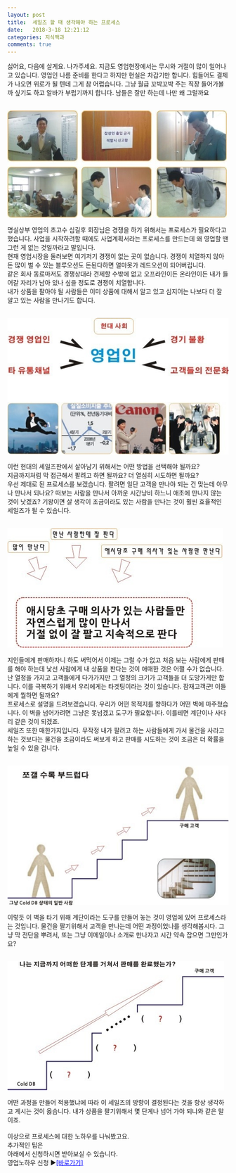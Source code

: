 ```yaml
---
layout: post
title:  세일즈 할 때 생각해야 하는 프로세스
date:   2018-3-18 12:21:12
categories: 지식백과
comments: true
---
```




<p>싫어요, 다음에 살게요. 나가주세요. 지금도 영업현장에서는 무시와 거절이 많이 일어나고 있습니다. 영업인 나름 준비를 한다고 하지만 현실은 차갑기만 합니다. 힘들어도 결제가 나오면 위로가 될 텐데 그게 참 어렵습니다. 그냥 월급 꼬박꼬박 주는 직장 들어가볼까 싶기도 하고 알바가 부럽기까지 합니다. 남들은 잘만 하는데 나만 왜 그럴까요


<br><img class="image" src="/images/111123.jpg" alt=""/><br>


명실상부 영업의 초고수 심길후 회장님은 경쟁을 하기 위해서는 프로세스가 필요하다고 했습니다. 사업을 시작하려할 때에도 사업계획서라는 프로세스를 만드는데 왜 영업할 땐 그런 게 없는 것일까라고 말입니다.<br>현재 영업시장을 둘러보면 여기저기 경쟁이 없는 곳이 없습니다. 경쟁이 치열하지 않아 돈 많이 벌 수 있는 블루오션도 돈된다하면 얼마못가 레드오션이 되어버립니다.<br>같은 회사 동료마저도 경쟁상대라 견제할 수밖에 없고 오프라인이든 온라인이든 내가 들어갈 자리가 남아 있나 싶을 정도로 경쟁이 치열합니다.<br>내가 상품을 팔아야 될 사람들은 이미 상품에 대해서 알고 있고 심지어는 나보다 더 잘 알고 있는 사람을 만나기도 합니다.




<br><img class="image" src="/images/222223.jpg" alt=""/><br>

이런 현대의 세일즈판에서 살아남기 위해서는 어떤 방법을 선택해야 될까요?<br>지금까지처럼 막 접근해서 팔려고 하면 될까요? 더 열심히 시도하면 될까요?<br>우선 제대로 된 프로세스를 보겠습니다. 팔려면 일단 고객을 만나야 되는 건 맞는데 아무나 만나서 되나요? 떠보는 사람을 만나서 아까운 시간낭비 하느니 애초에 만나지 않는 것이 낫겠죠? 기왕이면 살 생각이 조금이라도 있는 사람을 만나는 것이 훨씬 효율적인 세일즈가 될 수 있습니다.



<br><img class="image" src="/images/333334.jpg" alt=""/><br>





지인들에게 판매하자니 하도 써먹어서 이제는 그럴 수가 없고 처음 보는 사람에게 판매를 해야 하는데 낯선 사람에게 내 상품을 판다는 것이 애매한 것은 어쩔 수가 없습니다.<br>난 열정을 가지고 고객들에게 다가가지만 그 열정의 크기가 고객들을 더 도망가게만 합니다. 이를 극복하기 위해서 우리에게는 타겟팅이라는 것이 있습니다. 잠재고객군! 이들에게 뭘하면 될까요?<br>프로세스로 설명을 드려보겠습니다. 우리가 어떤 목적지를 향하다가 어떤 벽에 마주쳤습니다. 이 벽을 넘어가려면 그냥은 못넘겠고 도구가 필요합니다. 이를테면 계단이나 사다리 같은 것이 되겠죠.<br>세일즈 또한 매한가지입니다. 무작정 내가 팔려고 하는 사람들에게 가서 물건을 사라고 하는 것보다는 물건을 조금이라도 써보게 하고 판매를 시도하는 것이 조금은 더 확률을 높일 수 있을 겁니다.


<br><img class="image" src="/images/44444342.jpg" alt=""/><br>





이렇듯 이 벽을 타기 위해 계단이라는 도구를 만들어 놓는 것이 영업에 있어 프로세스라는 것입니다. 물건을 팔기위해서 고객을 만나는데 어떤 과정이었나를 생각해봅시다. 그냥 막 전단을 뿌려서, 또는 그냥 이메일이나 소개로 만나자고 시간 약속 잡으면 그만인가요?




<br><img class="image" src="/images/5555553.jpg" alt=""/><br>




어떤 과정을 만들어 적용했냐에 따라 이 세일즈의 방향이 결정된다는 것을 항상 생각하고 계시는 것이 옳습니다. 내가 상품을 팔기위해서 몇 단계나 넘어 가야 되냐와 같은 말이죠.<br> &nbsp;<br>이상으로 프로세스에 대한 노하우를 나눠봤고요.<br>추가적인 팁은<br> 아래에서 신청하시면 받아보실 수 있습니다.<br>영업노하우 신청&nbsp;▶<a style="color: rgb(0, 0, 255);" href="https://www.leeseungju.com/auto-sales-process"><u>[바로가기]</u></a></span><br></p>